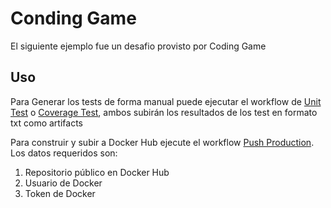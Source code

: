 # Conding Game

  

El siguiente ejemplo fue un desafio provisto por Coding Game

  

## Uso

  

Para Generar los tests de forma manual puede ejecutar el workflow de [Unit Test](https://github.com/bmaluff/coding-game/actions/workflows/unit_test.yaml) o [Coverage Test](https://github.com/bmaluff/coding-game/actions/workflows/coverage_test.yaml), ambos subirán los resultados de los test en formato txt como artifacts

  

Para construir y subir a Docker Hub ejecute el workflow [Push Production](https://github.com/bmaluff/coding-game/actions/workflows/push_production.yaml). Los datos requeridos son:

 1. Repositorio público en Docker Hub
 2. Usuario de Docker
 3. Token de Docker